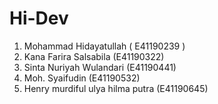 # Hi-Dev
1. Mohammad Hidayatullah ( E41190239 )
2. Kana Farira Salsabila (E41190322)
3. Sinta Nuriyah Wulandari (E41190441)
4. Moh. Syaifudin (E41190532)
5. Henry murdiful ulya hilma putra (E41190645)
